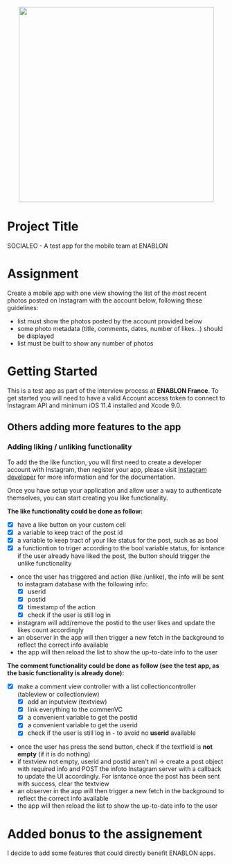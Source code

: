 
<p align="center">
    <a href="https://media.giphy.com/media/WgQpTpHulh8K5yfG72/giphy.gif">
        <img src="https://media.giphy.com/media/WgQpTpHulh8K5yfG72/giphy.gif" height="450">
    </a>
</p>

# Project Title
SOCIALEO - A test app for the mobile team at ENABLON

# Assignment
Create a mobile app with one view showing the list of the most recent photos posted on Instagram with the account below, following these guidelines:

- list must show the photos posted by the account provided below
- some photo metadata (title, comments, dates, number of likes…) should be displayed
- list must be built to show any number of photos

# Getting Started
This is a test app as part of the interview process at **ENABLON France**. 
To get started you will need to have a valid Account access token to connect to Instagram API and minimum iOS 11.4 installed and Xcode 9.0.

## Others adding more features to the app

### Adding liking / unliking functionality
To add the the like function, you will first need to create a developer account with Instagram, then register your app, please visit [Instagram developer](https://www.instagram.com/developer/) for more information and for the documentation. 

Once you have setup your application and allow user a way to authenticate themselves, you can start creating you like functionality.

**The like functionality could be done as follow:**
  - [x] have a like button on your custom cell
  - [x] a variable to keep tract of the post id
  - [x] a variable to keep tract of your like status for the post, such as as bool
  - [x] a functiontion to triger according to the bool variable status, for isntance if the user already have liked the post, the button should trigger the unlike functionality
- once the user has triggered and action (like /unlike), the info will be sent to instagram database with the following info: 
  - [x] userid
  - [x] postid
  - [x] timestamp of the action
  - [x] check if the user is still log in
  
- instagram will add/remove the postid to the user likes and update the likes count accordingly
- an observer in the app will then trigger a new fetch in the background to reflect the correct info available
- the app will then reload the list to show the up-to-date info to the user

**The comment functionality could be done as follow (see the test app, as the basic functionality is already done):**
- [x] make a comment view controller with a list collectioncontroller (tableview or collectionview)
  - [x] add an inputview (textview)
  - [x] link everything to the commenVC
  - [x] a convenient variable to get the postid
  - [x] a convenient variable to get the userid
  - [x] check if the user is still log in - to avoid no **userid** available
  
- once the user has press the send button, check if the textfield is **not empty** (if it is do nothing)
- if textview not empty, userid and postid aren't nil -> create a post object with required info and POST the infoto Instagram server with a callback to update the UI accordingly. For isntance once the post has been sent with success, clear the textview
- an observer in the app will then trigger a new fetch in the background to reflect the correct info available
- the app will then reload the list to show the up-to-date info to the user

# Added bonus to the assignement
 I decide to add some features that could directly benefit ENABLON apps.



